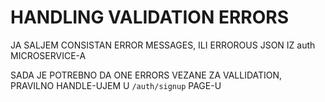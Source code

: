 # HANDLING VALIDATION ERRORS

JA SALJEM CONSISTAN ERROR MESSAGES, ILI ERROROUS JSON IZ auth MICROSERVICE-A

SADA JE POTREBNO DA ONE ERRORS VEZANE ZA VALLIDATION, PRAVILNO HANDLE-UJEM U `/auth/signup` PAGE-U
